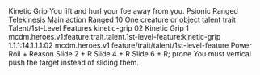 <ability>
  <name>Kinetic Grip</name>
  <flavor>You lift and hurl your foe away from you.</flavor>
  <keywords>
    <keyword>Psionic</keyword>
    <keyword>Ranged</keyword>
    <keyword>Telekinesis</keyword>
  </keywords>
  <type>Main action</type>
  <distance>Ranged 10</distance>
  <target>One creature or object</target>
  <metadata>
    <class>talent</class>
    <feature_type>trait</feature_type>
    <file_dpath>Talent/1st-Level Features</file_dpath>
    <item_id>kinetic-grip</item_id>
    <item_index>02</item_index>
    <item_name>Kinetic Grip</item_name>
    <level>1</level>
    <scc>mcdm.heroes.v1:feature.trait.talent.1st-level-feature:kinetic-grip</scc>
    <scdc>1.1.1:14.1.1.1:02</scdc>
    <source>mcdm.heroes.v1</source>
    <type>feature/trait/talent/1st-level-feature</type>
  </metadata>
  <effects>
    <effect type="roll">
      <roll>Power Roll + Reason</roll>
      <t1>Slide 2 + R</t1>
      <t2>Slide 4 + R</t2>
      <t3>Slide 6 + R; prone</t3>
    </effect>
    <effect type="mundane" name="Strained">You must vertical push the target instead of sliding them.</effect>
  </effects>
</ability>
